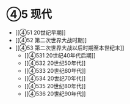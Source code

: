 # ④5 现代

- [[④51 20世纪早期]]
- [[④52 第二次世界大战时期]]
- [[④53 第二次世界大战以后时期至本世纪末]]
	- [[④531 20世纪40年代后期]]
	- [[④532 20世纪50年代]]
	- [[④533 20世纪60年代]]
	- [[④534 20世纪70年代]]
	- [[④535 20世纪80年代]]
	- [[④536 20世纪90年代]]
